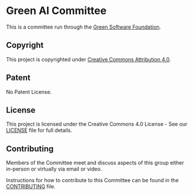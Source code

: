 # Green AI Committee

This is a committee run through the [Green Software Foundation](https://greensoftware.foundation).

## Copyright
This project is copyrighted under [Creative Commons Attribution 4.0](https://creativecommons.org/licenses/by/4.0/). 

## Patent
No Patent License.

## License
This project is licensed under the Creative Commons 4.0 License - See our [LICENSE](LICENSE) file for full details.

## Contributing

Members of the Committee meet and discuss aspects of this group either in-person or virtually via email or video.

Instructions for how to contribute to this Committee can be found in the [CONTRIBUTING](CONTRIBUTING.md) file.

